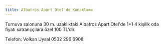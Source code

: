 ```yaml
---
title: Albatros Apart Otel'de Konaklama
---
```

Turnuva salonuna 30 m. uzaklıktaki Albatros Apart Otel'de 1+1 4 kişilik oda fiyatı satranççılara özel 100 TL'dir.

Telefon: Volkan Uysal 0532 296 6908

